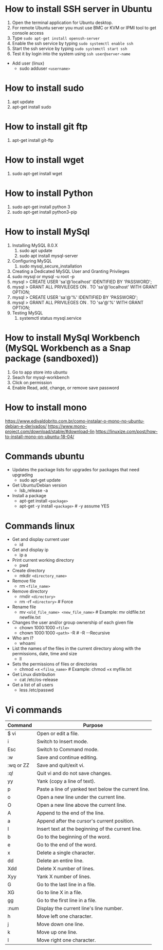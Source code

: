 # How to install SSH server in Ubuntu

1. Open the terminal application for Ubuntu desktop.
2. For remote Ubuntu server you must use BMC or KVM or IPMI tool to get console access
3. Type `sudo apt-get install openssh-server`
4. Enable the ssh service by typing `sudo systemctl enable ssh`
5. Start the ssh service by typing `sudo systemctl start ssh`
6. Test it by login into the system using `ssh user@server-name`

- Add user (linux)
  - sudo adduser `<username>`

# How to install sudo

1. apt update
2. apt-get install sudo

# How to install git ftp
1. apt-get install git-ftp

# How to install wget
1. sudo apt-get install wget

# How to install Python
1. sudo apt-get install python 3
2. sudo apt-get install python3-pip

# How to install MySql
1. Installing MySQL 8.0.X
   1. sudo apt update
   2. sudo apt install mysql-server
2. Configuring MySQL
   1. sudo mysql_secure_installation
3. 	Creating a Dedicated MySQL User and Granting Privileges
   1. 	sudo mysql or mysql -u root -p
   2. mysql > CREATE USER 'sa'@'localhost' IDENTIFIED BY 'PASSWORD';
   3. mysql > GRANT ALL PRIVILEGES ON *.* TO 'sa'@'localhost' WITH GRANT OPTION;
   4. mysql > CREATE USER 'sa'@'%' IDENTIFIED BY 'PASSWORD';
   5. mysql > GRANT ALL PRIVILEGES ON *.* TO 'sa'@'%' WITH GRANT OPTION;
4.  Testing MySQL
    1.  systemctl status mysql.service

# How to install MySql Workbench (MySQL Workbench as a Snap package (sandboxed))
1. Go to app store into ubuntu
2. Seach for mysql-workbench
3. Click on permission
4. Enable Read, add, change, or remove save password

# How to install mono
https://www.edivaldobrito.com.br/como-instalar-o-mono-no-ubuntu-debian-e-derivados/
https://www.mono-project.com/download/stable/#download-lin
https://linuxize.com/post/how-to-install-mono-on-ubuntu-18-04/



# Commands ubuntu
- Updates the package lists for upgrades for packages that need upgrading
  - sudo apt-get update
- Get Ubuntu/Debian version
  - lsb_release -a
- Install a package
  - apt-get install `<package>`
  - apt-get -y install `<package>` # -y assume YES

# Commands linux
- Get and display current user
  - id
- Get and display ip
  - ip a
- Print current working directory
  - pwd
- Create directory
  - mkdir `<directory_name>`
- Remove file
  - rm `<file_name>`
- Remove directory
  - rmdir `<directory>`
  - rm -rf `<directory>` # Force
- Rename file
  - mv `<old_file_name> <new_file_name>` # Example: mv oldfile.txt newfile.txt
- Changes the user and/or group ownership of each given file
  - chown 1000:1000 `<file>`
  - chown 1000:1000 `<path>` -R # -R --Recursive
- Who am I?
  - whoami
- List the names of the files in the current directory along with the permissions, date, time and size
  - ll
- Sets the permissions of files or directories
  - chmod +x `<filna_name>` # Example: chmod +x myfile.txt
- Get Linux distribution
  - cat /etc/os-release
- Get a list of all users 
  - less /etc/passwd


# Vi commands

| Command         | Purpose                                             |
|-----------------|-----------------------------------------------------|
| $ vi <filename> | Open or edit a file.                                |
| i               | Switch to Insert mode.                              |
| Esc             | Switch to Command mode.                             |
| :w              | Save and continue editing.                          |
| :wq or ZZ       | Save and quit/exit vi.                              |
| :q!             | Quit vi and do not save changes.                    |
| yy              | Yank (copy a line of text).                         |
| p               | Paste a line of yanked text below the current line. |
| o               | Open a new line under the current line.             |
| O               | Open a new line above the current line.             |
| A               | Append to the end of the line.                      |
| a               | Append after the cursor's current position.         |
| I               | Insert text at the beginning of the current line.   |
| b               | Go to the beginning of the word.                    |
| e               | Go to the end of the word.                          |
| x               | Delete a single character.                          |
| dd              | Delete an entire line.                              |
| Xdd             | Delete X number of lines.                           |
| Xyy             | Yank X number of lines.                             |
| G               | Go to the last line in a file.                      |
| XG              | Go to line X in a file.                             |
| gg              | Go to the first line in a file.                     |
| :num            | Display the current line's line number.             |
| h               | Move left one character.                            |
| j               | Move down one line.                                 |
| k               | Move up one line.                                   |
| l               | Move right one character.                           |
